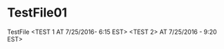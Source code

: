 # TestFile01
TestFile
<Testing the file for some changes>
<TEST 1 AT 7/25/2016- 6:15 EST>
<TEST 2> AT 7/25/2016 - 9:20 EST>
